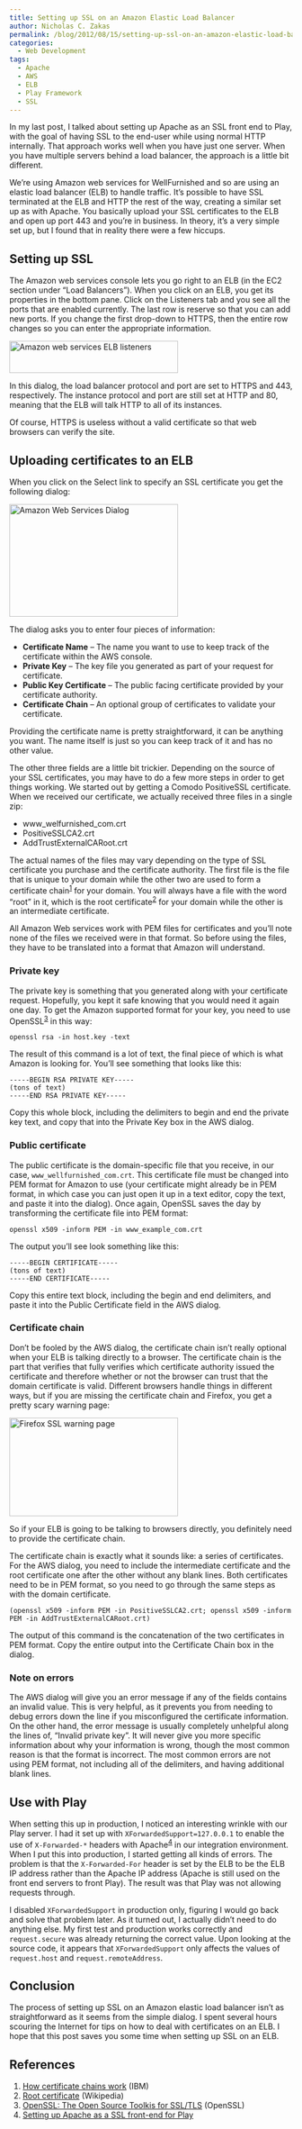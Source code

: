 ```yaml
---
title: Setting up SSL on an Amazon Elastic Load Balancer
author: Nicholas C. Zakas
permalink: /blog/2012/08/15/setting-up-ssl-on-an-amazon-elastic-load-balancer/
categories:
  - Web Development
tags:
  - Apache
  - AWS
  - ELB
  - Play Framework
  - SSL
---
```

In my last post, I talked about setting up Apache as an SSL front end to Play, with the goal of having SSL to the end-user while using normal HTTP internally. That approach works well when you have just one server. When you have multiple servers behind a load balancer, the approach is a little bit different. 

We&#8217;re using Amazon web services for WellFurnished and so are using an elastic load balancer (ELB) to handle traffic. It&#8217;s possible to have SSL terminated at the ELB and HTTP the rest of the way, creating a similar set up as with Apache. You basically upload your SSL certificates to the ELB and open up port 443 and you&#8217;re in business. In theory, it&#8217;s a very simple set up, but I found that in reality there were a few hiccups.

## Setting up SSL

The Amazon web services console lets you go right to an ELB (in the EC2 section under &#8220;Load Balancers&#8221;). When you click on an ELB, you get its properties in the bottom pane. Click on the Listeners tab and you see all the ports that are enabled currently. The last row is reserve so that you can add new ports. If you change the first drop-down to HTTPS, then the entire row changes so you can enter the appropriate information.

[<img src="/images/wp-content/uploads/2012/08/elb-300x57.png" alt="Amazon web services ELB listeners" title="" width="300" height="57" />][1]

In this dialog, the load balancer protocol and port are set to HTTPS and 443, respectively. The instance protocol and port are still set at HTTP and 80, meaning that the ELB will talk HTTP to all of its instances.

Of course, HTTPS is useless without a valid certificate so that web browsers can verify the site.

## Uploading certificates to an ELB

When you click on the Select link to specify an SSL certificate you get the following dialog:

[<img src="/images/wp-content/uploads/2012/08/awssl-300x200.png" alt="Amazon Web Services Dialog" title="" width="300" height="200" />][2]

The dialog asks you to enter four pieces of information:

  * **Certificate Name** &#8211; The name you want to use to keep track of the certificate within the AWS console.
  * **Private Key** &#8211; The key file you generated as part of your request for certificate.
  * **Public Key Certificate** &#8211; The public facing certificate provided by your certificate authority.
  * **Certificate Chain** &#8211; An optional group of certificates to validate your certificate.

Providing the certificate name is pretty straightforward, it can be anything you want. The name itself is just so you can keep track of it and has no other value.

The other three fields are a little bit trickier. Depending on the source of your SSL certificates, you may have to do a few more steps in order to get things working. We started out by getting a Comodo PositiveSSL certificate. When we received our certificate, we actually received three files in a single zip:

  * www\_welfurnished\_com.crt
  * PositiveSSLCA2.crt
  * AddTrustExternalCARoot.crt

The actual names of the files may vary depending on the type of SSL certificate you purchase and the certificate authority. The first file is the file that is unique to your domain while the other two are used to form a certificate chain<sup>[1]</sup> for your domain. You will always have a file with the word &#8220;root&#8221; in it, which is the root certificate<sup>[2]</sup> for your domain while the other is an intermediate certificate.

All Amazon Web services work with PEM files for certificates and you&#8217;ll note none of the files we received were in that format. So before using the files, they have to be translated into a format that Amazon will understand.

### Private key

The private key is something that you generated along with your certificate request. Hopefully, you kept it safe knowing that you would need it again one day. To get the Amazon supported format for your key, you need to use OpenSSL<sup>[3]</sup> in this way:

    openssl rsa -in host.key -text

The result of this command is a lot of text, the final piece of which is what Amazon is looking for. You&#8217;ll see something that looks like this:

    -----BEGIN RSA PRIVATE KEY-----
    (tons of text)
    -----END RSA PRIVATE KEY-----

Copy this whole block, including the delimiters to begin and end the private key text, and copy that into the Private Key box in the AWS dialog.

### Public certificate

The public certificate is the domain-specific file that you receive, in our case, `www_wellfurnished_com.crt`. This certificate file must be changed into PEM format for Amazon to use (your certificate might already be in PEM format, in which case you can just open it up in a text editor, copy the text, and paste it into the dialog). Once again, OpenSSL saves the day by transforming the certificate file into PEM format:

    openssl x509 -inform PEM -in www_example_com.crt

The output you&#8217;ll see look something like this:

    -----BEGIN CERTIFICATE-----
    (tons of text)
    -----END CERTIFICATE-----

Copy this entire text block, including the begin and end delimiters, and paste it into the Public Certificate field in the AWS dialog.

### Certificate chain

Don&#8217;t be fooled by the AWS dialog, the certificate chain isn&#8217;t really optional when your ELB is talking directly to a browser. The certificate chain is the part that verifies that fully verifies which certificate authority issued the certificate and therefore whether or not the browser can trust that the domain certificate is valid. Different browsers handle things in different ways, but if you are missing the certificate chain and Firefox, you get a pretty scary warning page:

[<img src="/images/wp-content/uploads/2012/08/ffssl-300x175.png" alt="Firefox SSL warning page" title="" width="300" height="175" />][3]

So if your ELB is going to be talking to browsers directly, you definitely need to provide the certificate chain.

The certificate chain is exactly what it sounds like: a series of certificates. For the AWS dialog, you need to include the intermediate certificate and the root certificate one after the other without any blank lines. Both certificates need to be in PEM format, so you need to go through the same steps as with the domain certificate.

    (openssl x509 -inform PEM -in PositiveSSLCA2.crt; openssl x509 -inform PEM -in AddTrustExternalCARoot.crt)

The output of this command is the concatenation of the two certificates in PEM format. Copy the entire output into the Certificate Chain box in the dialog.

### Note on errors

The AWS dialog will give you an error message if any of the fields contains an invalid value. This is very helpful, as it prevents you from needing to debug errors down the line if you misconfigured the certificate information. On the other hand, the error message is usually completely unhelpful along the lines of, &#8220;Invalid private key&#8221;. It will never give you more specific information about why your information is wrong, though the most common reason is that the format is incorrect. The most common errors are not using PEM format, not including all of the delimiters, and having additional blank lines.

## Use with Play

When setting this up in production, I noticed an interesting wrinkle with our Play server. I had it set up with `XForwardedSupport=127.0.0.1` to enable the use of `X-Forwarded-*` headers with Apache<sup>[4]</sup> in our integration environment. When I put this into production, I started getting all kinds of errors. The problem is that the `X-Forwarded-For` header is set by the ELB to be the ELB IP address rather than the Apache IP address (Apache is still used on the front end servers to front Play). The result was that Play was not allowing requests through.

I disabled `XForwardedSupport` in production only, figuring I would go back and solve that problem later. As it turned out, I actually didn&#8217;t need to do anything else. My first test and production works correctly and `request.secure` was already returning the correct value. Upon looking at the source code, it appears that `XForwardedSupport` only affects the values of `request.host` and `request.remoteAddress`.

## Conclusion

The process of setting up SSL on an Amazon elastic load balancer isn&#8217;t as straightforward as it seems from the simple dialog. I spent several hours scouring the Internet for tips on how to deal with certificates on an ELB. I hope that this post saves you some time when setting up SSL on an ELB.

## References

  1. [How certificate chains work][4] (IBM)
  2. [Root certificate][5] (Wikipedia)
  3. [OpenSSL: The Open Source Toolkis for SSL/TLS][6] (OpenSSL)
  4. [Setting up Apache as a SSL front-end for Play][7]

 [1]: /images/wp-content/uploads/2012/08/elb.png
 [2]: /images/wp-content/uploads/2012/08/awssl.png
 [3]: /images/wp-content/uploads/2012/08/ffssl.png
 [4]: http://publib.boulder.ibm.com/infocenter/wmqv6/v6r0/index.jsp?topic=%2Fcom.ibm.mq.csqzas.doc%2Fsy10600_.htm
 [5]: http://en.wikipedia.org/wiki/Root_certificate
 [6]: http://www.openssl.org/
 [7]: {{site.url}}/blog/2012/08/08/setting-up-apache-as-a-ssl-front-end-for-play/
